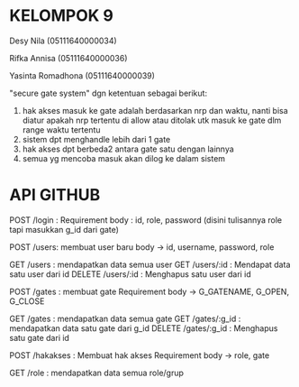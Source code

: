 # KELOMPOK 9

Desy Nila           (05111640000034)

Rifka Annisa        (05111640000036)

Yasinta Romadhona   (05111640000039)

"secure gate system" dgn ketentuan sebagai berikut:
1. hak akses masuk ke gate adalah berdasarkan nrp dan waktu, nanti bisa diatur apakah nrp tertentu di allow atau ditolak utk masuk ke gate dlm range waktu tertentu
2. sistem dpt menghandle lebih dari 1 gate
3. hak akses dpt berbeda2 antara gate satu dengan lainnya
4. semua yg mencoba masuk akan dilog ke dalam sistem

# API GITHUB

POST /login :
Requirement body : id, role, password (disini tulisannya role tapi masukkan g_id dari gate)

POST /users: membuat user baru
body -> id, username, password, role

GET /users : mendapatkan data semua user
GET /users/:id : Mendapat data satu user dari id
DELETE /users/:id : Menghapus satu user dari id

POST /gates : membuat gate
Requirement body -> G_GATENAME, G_OPEN, G_CLOSE

GET /gates : mendapatkan data semua gate 
GET /gates/:g_id : mendapatkan data satu gate dari g_id
DELETE /gates/:g_id : Menghapus satu gate dari id

POST /hakakses : Membuat hak akses
Requirement body -> role, gate

GET /role : mendapatkan data semua role/grup 

